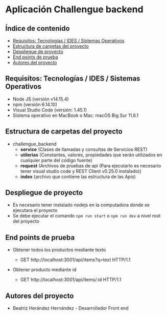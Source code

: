 # Aplicación Challengue backend

## Índice de contenido

- [Requisitos: Tecnologías / IDES / Sistemas Operativos](#requisitos-tecnologías-ides-sistemas-operativos)
- [Estructura de carpetas del proyecto](#estructura-de-carpetas-del-proyecto)
- [Despliegue de proyecto](#despliegue-de-proyecto)
- [End points de prueba](#end-point-de-pruebas)
- [Autores del proyecto](#autores-del-proyecto)


## Requisitos: Tecnologías / IDES / Sistemas Operativos

- Node JS (versión v14.15.4)
- npm (versión 6.14.10)
- Visual Studio Code (versión: 1.45.1)
- Sistema operativo en MacBook o Mac: macOS Big Sur 11.6.1

## Estructura de carpetas del proyecto

- challengue_backend
    -	**service** (Clases de llamadas y consultas de Servicios REST)
    -	**utilerias** (Constantes, valores, propiedades que serán utilizados en cualquier parte del código fuente)
    -	**request** (Archivos de pruebas de api (Para ejecutarlo es necesario tener visual studio code y REST Client  v0.25.0 instalado))
    -   **index** (archivo que contiene las estructura de las Apis)


## Despliegue de proyecto

- Es necesario tener instalado nodejs en la computadora donde se ejecutara el proyecto
- Se debe ejecutar el comando `npm run start` o `npm run dev` a nivel root del proyecto

## End points de prueba

- Obtener todos los productos mediante texto
   - GET http://localhost:3001/api/items?q=text  HTTP/1.1

- Obtener producto mediante id
   - GET http://localhost:3001/api/items/:id HTTP/1.1


## Autores del proyecto

- Beatriz Herández Hernández - Desarrollador Front end
 